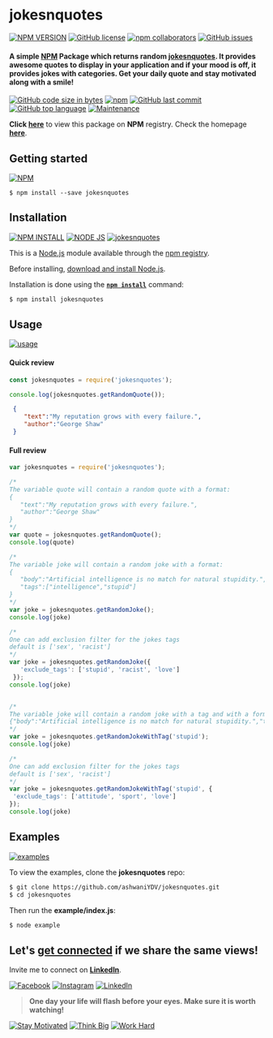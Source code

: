 # jokesnquotes

[![NPM VERSION](http://img.shields.io/npm/v/jokesnquotes.svg?style=flat&logo=npm)](https://www.npmjs.org/package/jokesnquotes) [![GitHub license](https://img.shields.io/github/license/ashwaniYDV/jokesnquotes.svg?style=flat&logo=github)](https://github.com/ashwaniYDV/jokesnquotes/blob/main/LICENSE)  [![npm collaborators](https://img.shields.io/npm/collaborators/jokesnquotes.svg?logo=npm)](https://www.npmjs.com/package/jokesnquotes) [![GitHub issues](https://img.shields.io/github/issues/ashwaniYDV/jokesnquotes.svg?logo=github)](https://www.npmjs.com/package/jokesnquotes)

#### A simple [NPM](https://www.npmjs.com/package/jokesnquotes) Package which returns random [jokesnquotes](https://github.com/ashwaniYDV/jokesnquotes). It provides awesome quotes to display in your application and if your mood is off, it provides jokes with categories. Get your daily quote and stay motivated along with a smile!

[![GitHub code size in bytes](https://img.shields.io/github/languages/code-size/ashwaniYDV/jokesnquotes.svg?logo=github&style=social)](https://www.npmjs.com/package/jokesnquotes) [![npm](https://img.shields.io/npm/dy/jokesnquotes.svg?logo=npm&style=social)](https://www.npmjs.com/package/jokesnquotes) [![GitHub last commit](https://img.shields.io/github/last-commit/ashwaniYDV/jokesnquotes.svg?logo=git&style=social)](https://ashwaniYDV.github.io/jokesnquotes/) [![GitHub top language](https://img.shields.io/github/languages/top/ashwaniYDV/jokesnquotes.svg?logo=javascript&logoColor=yellow&style=social)](https://ashwaniYDV.github.io/jokesnquotes/) [![Maintenance](https://img.shields.io/maintenance/yes/2020.svg?logo=npm&style=social)](https://ashwaniYDV.github.io/)

**Click [here](https://www.npmjs.com/package/jokesnquotes)** to view this package on **NPM** registry. Check the homepage **[here](https://ashwaniYDV.github.io/)**.

## Getting started

[![NPM](https://nodei.co/npm/jokesnquotes.png?compact=true)](https://nodei.co/npm/jokesnquotes/)

```
$ npm install --save jokesnquotes
```

## Installation

[![NPM INSTALL](http://img.shields.io/badge/npm-install-blue.svg?style=flat&logo=npm)](https://docs.npmjs.com/getting-started/installing-npm-packages-locally) [![NODE JS](http://img.shields.io/badge/Node-JS-teal.svg?style=flat&logo=node.js)](https://nodejs.org/en/) [![jokesnquotes](http://img.shields.io/badge/npm-jokesnquotes-red.svg?style=flat&logo=npm)](https://www.npmjs.com/package/jokesnquotes)


This is a [Node.js](https://nodejs.org/en/) module available through the
[npm registry](https://www.npmjs.com/).

Before installing, [download and install Node.js](https://nodejs.org/en/download/).

Installation is done using the
**[`npm install`](https://docs.npmjs.com/getting-started/installing-npm-packages-locally)** command:

```bash
$ npm install jokesnquotes
```

## Usage

[![usage](https://forthebadge.com/images/badges/you-didnt-ask-for-this.svg)](https://github.com/ashwaniYDV/jokesnquotes/)

#### Quick review

```js
const jokesnquotes = require('jokesnquotes');

console.log(jokesnquotes.getRandomQuote());
```

```json
 {  
    "text":"My reputation grows with every failure.",
    "author":"George Shaw"
 }
 ```
 
 #### Full review
 
 ```js
var jokesnquotes = require('jokesnquotes');

/*
The variable quote will contain a random quote with a format:
{
    "text":"My reputation grows with every failure.",
    "author":"George Shaw"
}
*/
var quote = jokesnquotes.getRandomQuote();
console.log(quote)

/*
The variable joke will contain a random joke with a format:
{
    "body":"Artificial intelligence is no match for natural stupidity.",
    "tags":["intelligence","stupid"]
}
*/
var joke = jokesnquotes.getRandomJoke();
console.log(joke)

/*
One can add exclusion filter for the jokes tags
default is ['sex', 'racist']
*/
var joke = jokesnquotes.getRandomJoke({
    'exclude_tags': ['stupid', 'racist', 'love']
  });
console.log(joke)


/*
The variable joke will contain a random joke with a tag and with a format:
{"body":"Artificial intelligence is no match for natural stupidity.","tags":["intelligence","stupid"]}
*/
var joke = jokesnquotes.getRandomJokeWithTag('stupid');
console.log(joke)

/*
One can add exclusion filter for the jokes tags
default is ['sex', 'racist']
*/
var joke = jokesnquotes.getRandomJokeWithTag('stupid', {
  'exclude_tags': ['attitude', 'sport', 'love']
});
console.log(joke)

```

## Examples

[![examples](https://forthebadge.com/images/badges/check-it-out.svg)](https://github.com/ashwaniYDV/jokesnquotes/)

To view the examples, clone the **jokesnquotes** repo:

```bash
$ git clone https://github.com/ashwaniYDV/jokesnquotes.git
$ cd jokesnquotes
```

Then run the **example/index.js**:

```bash
$ node example
```

## Let's **[get connected](https://www.linkedin.com/in/ashwaniydv/)** if we share the same views! 
Invite me to connect on **[LinkedIn](https://www.linkedin.com/in/ashwaniydv/)**.
 
[![Facebook](https://img.shields.io/static/v1.svg?label=follow&message=@ashwani.iitp18&color=9cf&logo=facebook&style=flat&logoColor=white&colorA=informational)](https://www.facebook.com/ashwani.iitp18)  [![Instagram](https://img.shields.io/static/v1.svg?label=follow&message=@ashwani_iitp&color=grey&logo=instagram&style=flat&logoColor=white&colorA=critical)](https://www.instagram.com/ashwani_iitp/) [![LinkedIn](https://img.shields.io/static/v1.svg?label=connect&message=@ashwaniydv&color=success&logo=linkedin&style=flat&logoColor=white&colorA=blue)](https://www.linkedin.com/in/ashwaniydv/)


> **One day your life will flash before your eyes. Make sure it is worth watching!**

[![Stay Motivated](https://img.shields.io/badge/Stay-Motivated-teal.svg?style=for-the-badge)](https://github.com/ashwaniYDV/jokesnquotes)
[![Think Big](https://img.shields.io/badge/Think-Big-orange.svg?style=for-the-badge)](https://ashwaniydv.github.io)
[![Work Hard](https://img.shields.io/badge/Work-Hard-blue.svg?style=for-the-badge)](https://github.com/ashwaniYDV/)
